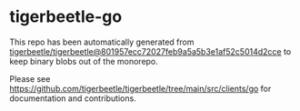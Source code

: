 # tigerbeetle-go
This repo has been automatically generated from
[tigerbeetle/tigerbeetle@801957ecc72027feb9a5a5b3e1af52c5014d2cce](https://github.com/tigerbeetle/tigerbeetle/commit/801957ecc72027feb9a5a5b3e1af52c5014d2cce)
to keep binary blobs out of the monorepo.

Please see
<https://github.com/tigerbeetle/tigerbeetle/tree/main/src/clients/go>
for documentation and contributions.